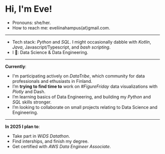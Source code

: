 # Hi, I'm Eve!

-  Pronouns: she/her.
-  How to reach me: eveliinahampus(at)gmail.com.
---
-  Tech stack: *Python* and *SQL*. I might occasionally dabble with *Kotlin*, *Java*, Javascript/Typescript, and *bash scripting*.  
-  I 💚: Data Science & Data Engineering. 
---
**Currently**:
-  I'm participating actively on *DataTribe*, which community for data professionals and ethusiasts in Finland. 
-  I’m **trying to find time to** work on *#FigureFriday* data visualizations with *Plotly* and Dash. 
-  I’m learning basics of Data Engineering, and building my *Python* and *SQL* skills stronger. 
-  I’m looking to collaborate on small projects relating to Data Science and Engineering.
---
**In 2025 I plan to**:
-  Take part in *WiDS Datathon*. 
-  Find interships, and finish my degree. 
-  Get certified with *AWS Data Engineer Associate*.
